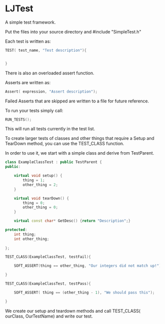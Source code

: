 LJTest
======

A simple test framework.

Put the files into your source directory and #include "SimpleTest.h"

Each test is written as:

```C++
TEST( test_name, "Test description"){


}
```

There is also an overloaded assert function.

Asserts are written as:
```C++
Assert( expression, "Assert description");
```
Failed Asserts that are skipped are written to a file for future reference.


To run your tests simply call:
```C++
RUN_TESTS();
```
This will run all tests currently in the test list.

To create larger tests of classes and other things that require a Setup and TearDown method, you can use the TEST_CLASS function.

In order to use it, we start with a simple class and derive from TestParent.

```C++
class ExampleClassTest : public TestParent {
public:

	virtual void setup() {
		thing = 1;
		other_thing = 2;
	}

	virtual void tearDown() {
		thing = 0;
		other_thing = 0;
	}

	virtual const char* GetDesc() {return "Description";}

protected:
	int thing;
	int other_thing;
	
};

TEST_CLASS(ExampleClassTest, testFail){

	SOFT_ASSERT(thing == other_thing, "Our integers did not match up!");

}

TEST_CLASS(ExampleClassTest, testPass){

	SOFT_ASSERT( thing == (other_thing - 1), "We should pass this");

}


```

We create our setup and teardown methods and call TEST_CLASS( ourClass, OurTestName) and write our test.
